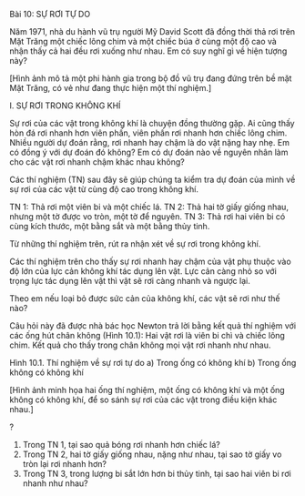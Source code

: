 Bài 10: SỰ RƠI TỰ DO

Năm 1971, nhà du hành vũ trụ người Mỹ David Scott đã đồng thời thả rơi trên Mặt Trăng một chiếc lông chim và một chiếc búa ở cùng một độ cao và nhận thấy cả hai đều rơi xuống như nhau. Em có suy nghĩ gì về hiện tượng này?

[Hình ảnh mô tả một phi hành gia trong bộ đồ vũ trụ đang đứng trên bề mặt Mặt Trăng, có vẻ như đang thực hiện một thí nghiệm.]

I. SỰ RƠI TRONG KHÔNG KHÍ

Sự rơi của các vật trong không khí là chuyện đồng thường gặp. Ai cũng thấy hòn đá rơi nhanh hơn viên phấn, viên phấn rơi nhanh hơn chiếc lông chim. Nhiều người dự đoán rằng, rơi nhanh hay chậm là do vật nặng hay nhẹ. Em có đồng ý với dự đoán đó không? Em có dự đoán nào về nguyên nhân làm cho các vật rơi nhanh chậm khác nhau không?

Các thí nghiệm (TN) sau đây sẽ giúp chúng ta kiểm tra dự đoán của mình về sự rơi của các vật từ cùng độ cao trong không khí.

TN 1: Thả rơi một viên bi và một chiếc lá.
TN 2: Thả hai tờ giấy giống nhau, nhưng một tờ được vo tròn, một tờ để nguyên.
TN 3: Thả rơi hai viên bi có cùng kích thước, một bằng sắt và một bằng thủy tinh.

Từ những thí nghiệm trên, rút ra nhận xét về sự rơi trong không khí.

Các thí nghiệm trên cho thấy sự rơi nhanh hay chậm của vật phụ thuộc vào độ lớn của lực cản không khí tác dụng lên vật. Lực cản càng nhỏ so với trọng lực tác dụng lên vật thì vật sẽ rơi càng nhanh và ngược lại.

Theo em nếu loại bỏ được sức cản của không khí, các vật sẽ rơi như thế nào?

Câu hỏi này đã được nhà bác học Newton trả lời bằng kết quả thí nghiệm với các ống hút chân không (Hình 10.1): Hai vật rơi là viên bi chì và chiếc lông chim. Kết quả cho thấy trong chân không mọi vật rơi nhanh như nhau.

Hình 10.1. Thí nghiệm về sự rơi tự do
a) Trong ống có không khí
b) Trong ống không có không khí

[Hình ảnh minh họa hai ống thí nghiệm, một ống có không khí và một ống không có không khí, để so sánh sự rơi của các vật trong điều kiện khác nhau.]

? 
1. Trong TN 1, tại sao quả bóng rơi nhanh hơn chiếc lá?
2. Trong TN 2, hai tờ giấy giống nhau, nặng như nhau, tại sao tờ giấy vo tròn lại rơi nhanh hơn?
3. Trong TN 3, trong lượng bi sắt lớn hơn bi thủy tinh, tại sao hai viên bi rơi nhanh như nhau?